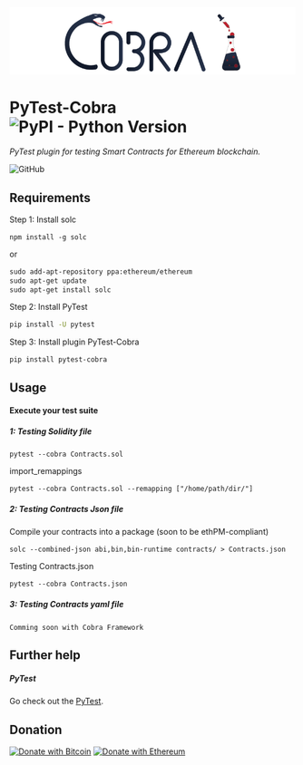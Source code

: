 <p align="center">		
  <img src="https://raw.githubusercontent.com/Cobraframework/pytest-cobra/master/pytest-cobra.png">		
</p>

# PyTest-Cobra ![PyPI - Python Version](https://img.shields.io/pypi/pyversions/Django.svg?style=for-the-badge)

*PyTest plugin for testing Smart Contracts for Ethereum blockchain.*

![GitHub](https://img.shields.io/github/license/mashape/apistatus.svg)

## Requirements

Step 1: Install solc

```
npm install -g solc
```
or
```
sudo add-apt-repository ppa:ethereum/ethereum
sudo apt-get update
sudo apt-get install solc
```

Step 2: Install PyTest
```bash
pip install -U pytest
```

Step 3: Install plugin PyTest-Cobra
```
pip install pytest-cobra
```

## Usage

#### Execute your test suite

##### 1: Testing Solidity file

```
pytest --cobra Contracts.sol
```
import_remappings
```
pytest --cobra Contracts.sol --remapping ["/home/path/dir/"]
```

##### 2: Testing Contracts Json file

Compile your contracts into a package (soon to be ethPM-compliant)
```
solc --combined-json abi,bin,bin-runtime contracts/ > Contracts.json
```
Testing Contracts.json
```
pytest --cobra Contracts.json
```

##### 3: Testing Contracts yaml file 
```Comming soon with Cobra Framework```

## Further help
##### PyTest
Go check out the [PyTest](http://pytest.org).

## Donation
[![Donate with Bitcoin](https://en.cryptobadges.io/badge/big/3JiPsp6bT6PkXF3f9yZsL5hrdQwtVuXXAk)](https://en.cryptobadges.io/donate/3JiPsp6bT6PkXF3f9yZsL5hrdQwtVuXXAk)
[![Donate with Ethereum](https://en.cryptobadges.io/badge/big/0xD32AAEDF28A848e21040B6F643861A9077F83106)](https://en.cryptobadges.io/donate/0xD32AAEDF28A848e21040B6F643861A9077F83106)